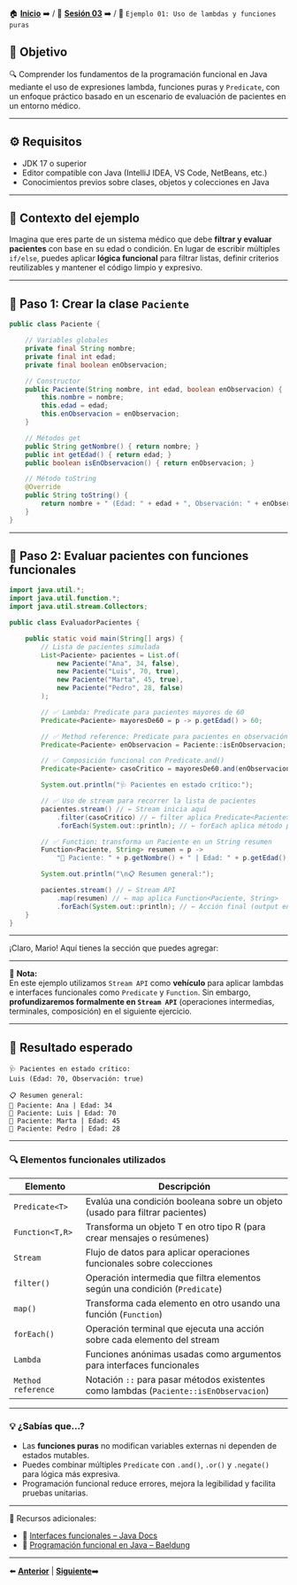 🏠 [**Inicio**](../../Readme.md) ➡️ / 📖 [**Sesión 03**](../Readme.md) ➡️ / 📝 `Ejemplo 01: Uso de lambdas y funciones puras`

## 🎯 Objetivo

🔍 Comprender los fundamentos de la programación funcional en Java mediante el uso de expresiones lambda, funciones puras y `Predicate`, con un enfoque práctico basado en un escenario de evaluación de pacientes en un entorno médico.

---

## ⚙️ Requisitos

- JDK 17 o superior  
- Editor compatible con Java (IntelliJ IDEA, VS Code, NetBeans, etc.)
- Conocimientos previos sobre clases, objetos y colecciones en Java

---

## 🧠 Contexto del ejemplo

Imagina que eres parte de un sistema médico que debe **filtrar y evaluar pacientes** con base en su edad o condición. En lugar de escribir múltiples `if/else`, puedes aplicar **lógica funcional** para filtrar listas, definir criterios reutilizables y mantener el código limpio y expresivo.

---

## 🧱 Paso 1: Crear la clase `Paciente`

```java
public class Paciente {

    // Variables globales
    private final String nombre;
    private final int edad;
    private final boolean enObservacion;

    // Constructor
    public Paciente(String nombre, int edad, boolean enObservacion) {
        this.nombre = nombre;
        this.edad = edad;
        this.enObservacion = enObservacion;
    }

    // Métodos get
    public String getNombre() { return nombre; }
    public int getEdad() { return edad; }
    public boolean isEnObservacion() { return enObservacion; }

    // Método toString
    @Override
    public String toString() {
        return nombre + " (Edad: " + edad + ", Observación: " + enObservacion + ")";
    }
}
```

---

## 🧱 Paso 2: Evaluar pacientes con funciones funcionales

```java
import java.util.*;
import java.util.function.*;
import java.util.stream.Collectors;

public class EvaluadorPacientes {

    public static void main(String[] args) {
        // Lista de pacientes simulada
        List<Paciente> pacientes = List.of(
            new Paciente("Ana", 34, false),
            new Paciente("Luis", 70, true),
            new Paciente("Marta", 45, true),
            new Paciente("Pedro", 28, false)
        );

        // ✅ Lambda: Predicate para pacientes mayores de 60
        Predicate<Paciente> mayoresDe60 = p -> p.getEdad() > 60;

        // ✅ Method reference: Predicate para pacientes en observación
        Predicate<Paciente> enObservacion = Paciente::isEnObservacion;

        // ✅ Composición funcional con Predicate.and()
        Predicate<Paciente> casoCritico = mayoresDe60.and(enObservacion);

        System.out.println("🩺 Pacientes en estado crítico:");

        // ✅ Uso de stream para recorrer la lista de pacientes
        pacientes.stream() // ← Stream inicia aquí
            .filter(casoCritico) // ← filter aplica Predicate<Paciente>
            .forEach(System.out::println); // ← forEach aplica método por referencia

        // ✅ Function: transforma un Paciente en un String resumen
        Function<Paciente, String> resumen = p ->
            "🧾 Paciente: " + p.getNombre() + " | Edad: " + p.getEdad();

        System.out.println("\n📋 Resumen general:");

        pacientes.stream() // ← Stream API
            .map(resumen) // ← map aplica Function<Paciente, String>
            .forEach(System.out::println); // ← Acción final (output en consola)
    }
}
```

---

¡Claro, Mario! Aquí tienes la sección que puedes agregar:

---

📘 **Nota:**  
En este ejemplo utilizamos `Stream API` como **vehículo** para aplicar lambdas e interfaces funcionales como `Predicate` y `Function`. Sin embargo, **profundizaremos formalmente en `Stream API`** (operaciones intermedias, terminales, composición) en el siguiente ejercicio.

---


## 🧪 Resultado esperado

```
🩺 Pacientes en estado crítico:
Luis (Edad: 70, Observación: true)

📋 Resumen general:
🧾 Paciente: Ana | Edad: 34
🧾 Paciente: Luis | Edad: 70
🧾 Paciente: Marta | Edad: 45
🧾 Paciente: Pedro | Edad: 28
```

---


### 🔍 Elementos funcionales utilizados

| Elemento         | Descripción |
|------------------|-------------|
| `Predicate<T>`   | Evalúa una condición booleana sobre un objeto (usado para filtrar pacientes) |
| `Function<T,R>`  | Transforma un objeto T en otro tipo R (para crear mensajes o resúmenes) |
| `Stream`         | Flujo de datos para aplicar operaciones funcionales sobre colecciones |
| `filter()`       | Operación intermedia que filtra elementos según una condición (`Predicate`) |
| `map()`          | Transforma cada elemento en otro usando una función (`Function`) |
| `forEach()`      | Operación terminal que ejecuta una acción sobre cada elemento del stream |
| `Lambda`         | Funciones anónimas usadas como argumentos para interfaces funcionales |
| `Method reference` | Notación `::` para pasar métodos existentes como lambdas (`Paciente::isEnObservacion`) |


---

### 💡 ¿Sabías que...?

- Las **funciones puras** no modifican variables externas ni dependen de estados mutables.
- Puedes combinar múltiples `Predicate` con `.and()`, `.or()` y `.negate()` para lógica más expresiva.
- Programación funcional reduce errores, mejora la legibilidad y facilita pruebas unitarias.

---

📘 Recursos adicionales:

- 🔗 [Interfaces funcionales – Java Docs](https://docs.oracle.com/javase/8/docs/api/java/util/function/package-summary.html)  
- 🔗 [Programación funcional en Java – Baeldung](https://www.baeldung.com/java-functional-programming)

---

⬅️ [**Anterior**](../Readme.md) | [**Siguiente**](../Ejemplo-02/Readme.md)➡️  
